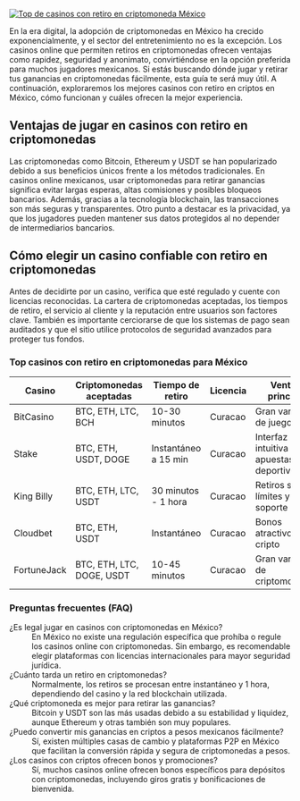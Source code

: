 [![Top de casinos con retiro en criptomoneda México](https://123-caf.pages.dev/gitsignup.png)](https://vrmoo.ru/Bt82HjjY)

<p>En la era digital, la adopción de criptomonedas en México ha crecido exponencialmente, y el sector del entretenimiento no es la excepción. Los casinos online que permiten retiros en criptomonedas ofrecen ventajas como rapidez, seguridad y anonimato, convirtiéndose en la opción preferida para muchos jugadores mexicanos. Si estás buscando dónde jugar y retirar tus ganancias en criptomonedas fácilmente, esta guía te será muy útil. A continuación, exploraremos los mejores casinos con retiro en criptos en México, cómo funcionan y cuáles ofrecen la mejor experiencia.</p>  <h2>Ventajas de jugar en casinos con retiro en criptomonedas</h2> <p>Las criptomonedas como Bitcoin, Ethereum y USDT se han popularizado debido a sus beneficios únicos frente a los métodos tradicionales. En casinos online mexicanos, usar criptomonedas para retirar ganancias significa evitar largas esperas, altas comisiones y posibles bloqueos bancarios. Además, gracias a la tecnología blockchain, las transacciones son más seguras y transparentes. Otro punto a destacar es la privacidad, ya que los jugadores pueden mantener sus datos protegidos al no depender de intermediarios bancarios.</p>  <h2>Cómo elegir un casino confiable con retiro en criptomonedas</h2> <p>Antes de decidirte por un casino, verifica que esté regulado y cuente con licencias reconocidas. La cartera de criptomonedas aceptadas, los tiempos de retiro, el servicio al cliente y la reputación entre usuarios son factores clave. También es importante cerciorarse de que los sistemas de pago sean auditados y que el sitio utilice protocolos de seguridad avanzados para proteger tus fondos.</p>  <h3>Top casinos con retiro en criptomonedas para México</h3> <table>   <thead>     <tr>       <th>Casino</th>       <th>Criptomonedas aceptadas</th>       <th>Tiempo de retiro</th>       <th>Licencia</th>       <th>Ventaja principal</th>     </tr>   </thead>   <tbody>     <tr>       <td>BitCasino</td>       <td>BTC, ETH, LTC, BCH</td>       <td>10-30 minutos</td>       <td>Curacao</td>       <td>Gran variedad de juegos</td>     </tr>     <tr>       <td>Stake</td>       <td>BTC, ETH, USDT, DOGE</td>       <td>Instantáneo a 15 min</td>       <td>Curacao</td>       <td>Interfaz intuitiva y apuestas deportivas</td>     </tr>     <tr>       <td>King Billy</td>       <td>BTC, ETH, LTC, USDT</td>       <td>30 minutos - 1 hora</td>       <td>Curacao</td>       <td>Retiros sin límites y soporte 24/7</td>     </tr>     <tr>       <td>Cloudbet</td>       <td>BTC, ETH, USDT</td>       <td>Instantáneo</td>       <td>Curacao</td>       <td>Bonos atractivos para cripto</td>     </tr>     <tr>       <td>FortuneJack</td>       <td>BTC, ETH, LTC, DOGE, USDT</td>       <td>10-45 minutos</td>       <td>Curacao</td>       <td>Gran variedad de criptomonedas</td>     </tr>   </tbody> </table>  <h3>Preguntas frecuentes (FAQ)</h3> <dl>   <dt>¿Es legal jugar en casinos con criptomonedas en México?</dt>   <dd>En México no existe una regulación específica que prohíba o regule los casinos online con criptomonedas. Sin embargo, es recomendable elegir plataformas con licencias internacionales para mayor seguridad jurídica.</dd>    <dt>¿Cuánto tarda un retiro en criptomonedas?</dt>   <dd>Normalmente, los retiros se procesan entre instantáneo y 1 hora, dependiendo del casino y la red blockchain utilizada.</dd>    <dt>¿Qué criptomoneda es mejor para retirar las ganancias?</dt>   <dd>Bitcoin y USDT son las más usadas debido a su estabilidad y liquidez, aunque Ethereum y otras también son muy populares.</dd>    <dt>¿Puedo convertir mis ganancias en criptos a pesos mexicanos fácilmente?</dt>   <dd>Sí, existen múltiples casas de cambio y plataformas P2P en México que facilitan la conversión rápida y segura de criptomonedas a pesos.</dd>    <dt>¿Los casinos con criptos ofrecen bonos y promociones?</dt>   <dd>Sí, muchos casinos online ofrecen bonos específicos para depósitos con criptomonedas, incluyendo giros gratis y bonificaciones de bienvenida.</dd> </dl>